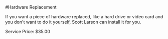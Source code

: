 #Hardware Replacement

If you want a piece of hardware replaced, like a hard drive or video card and you don't want to do it yourself, Scott Larson can install it for you.


Service Price: $35.00